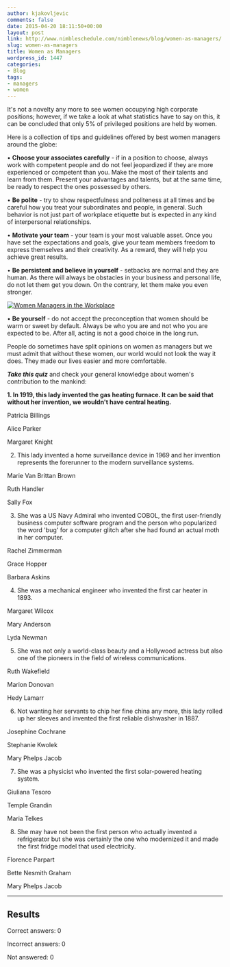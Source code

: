 ```yaml
---
author: kjakovljevic
comments: false
date: 2015-04-20 18:11:50+00:00
layout: post
link: http://www.nimbleschedule.com/nimblenews/blog/women-as-managers/
slug: women-as-managers
title: Women as Managers
wordpress_id: 1447
categories:
- Blog
tags:
- managers
- women
---
```


It's not a novelty any more to see women occupying high corporate positions; however, if we take a look at what statistics have to say on this, it can be concluded that only 5% of privileged positions are held by women.

Here is a collection of tips and guidelines offered by best women managers around the globe:

•	**Choose your associates carefully** - if in a position to choose, always work with competent people and do not feel jeopardized if they are more experienced or competent than you. Make the most of their talents and learn from them. Present your advantages and talents, but at the same time, be ready to respect the ones possessed by others.

•	**Be polite** - try to show respectfulness and politeness at all times and be careful how you treat your subordinates and people, in general. Such behavior is not just part of workplace etiquette but is expected in any kind of interpersonal relationships.

•	**Motivate your team** - your team is your most valuable asset. Once you have set the expectations and goals, give your team members freedom to express themselves and their creativity. As a reward, they will help you achieve great results. 

•	**Be persistent and believe in yourself** - setbacks are normal and they are human. As there will always be obstacles in your business and personal life, do not let them get you down. On the contrary, let them make you even stronger.

[![Women Managers in the Workplace](http://www.nimbleschedule.com/wp-content/uploads/2015/03/womenmanagers-thumb.jpg)](http://www.nimbleschedule.com/wp-content/uploads/2015/03/womenmanagers.jpg)

•	**Be yourself** - do not accept the preconception that women should be warm or sweet by default. Always be who you are and not who you are expected to be. After all, acting is not a good choice in the long run.

People do sometimes have split opinions on women as managers but we must admit that without these women, our world would not look the way it does. They made our lives easier and more comfortable.



**_Take this quiz_** and check your general knowledge about women's contribution to the mankind:

**1. In 1919, this lady invented the gas heating furnace. It can be said that without her invention, we wouldn't have central heating.**






Patricia Billings




Alice Parker




Margaret Knight





  


2. This lady invented a home surveillance device in 1969 and her invention represents the forerunner to the modern surveillance systems. 






Marie Van Brittan Brown




Ruth Handler




Sally Fox





  


3. She was a US Navy Admiral who invented COBOL, the first user-friendly business computer software program and the person who popularized the word 'bug' for a computer glitch after she had found an actual moth in her computer. 






Rachel Zimmerman




Grace Hopper




Barbara Askins





  


4. She was a mechanical engineer who invented the first car heater in 1893.






Margaret Wilcox




Mary Anderson




Lyda Newman





  


5. She was not only a world-class beauty and a Hollywood actress but also one of the pioneers in  the field of wireless communications.






Ruth Wakefield




Marion Donovan




Hedy Lamarr





  


6. Not wanting her servants to chip her fine china any more, this lady rolled up her sleeves and invented the first reliable dishwasher in 1887.






Josephine Cochrane




Stephanie Kwolek




Mary Phelps Jacob





  


7. She was a physicist who invented the first solar-powered heating system.






Giuliana Tesoro




Temple Grandin




Maria Telkes





  


8. She may have not been the first person who actually invented a refrigerator but she was certainly the one who modernized it and made the first fridge model that used electricity.






Florence Parpart




Bette Nesmith Graham




Mary Phelps Jacob





  








* * *




## Results


Correct answers: 0  

Incorrect answers: 0  

Not answered: 0  


